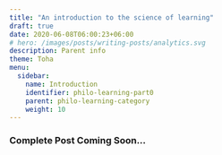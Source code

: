 ```yaml
---
title: "An introduction to the science of learning"
draft: true
date: 2020-06-08T06:00:23+06:00
# hero: /images/posts/writing-posts/analytics.svg
description: Parent info
theme: Toha
menu:
  sidebar:
    name: Introduction
    identifier: philo-learning-part0
    parent: philo-learning-category
    weight: 10
---
```


### Complete Post Coming Soon...
